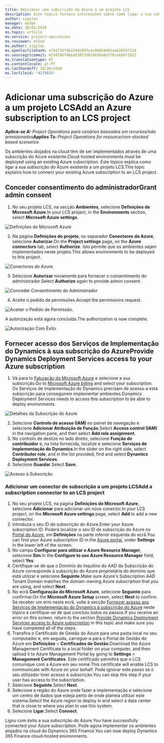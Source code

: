 ```yaml
---
title: Adicionar uma subscrição do Azure a um projeto LCS
description: Este tópico fornece informações sobre como ligar a sua subscrição do Azure a um projeto LCS.
author: sigitac
manager: Annbe
ms.date: 10/01/2020
ms.topic: article
ms.service: project-operations
ms.reviewer: kfend
ms.author: sigitac
ms.openlocfilehash: e741f35f9b229d2897cec06054d91ae620397228
ms.sourcegitcommit: 625878bf48ea530f3381843be0e778cebbbf1922
ms.translationtype: HT
ms.contentlocale: pt-PT
ms.lasthandoff: 10/30/2020
ms.locfileid: "4175815"
---
```

# <a name="add-an-azure-subscription-to-an-lcs-project"></a><span data-ttu-id="558bd-103">Adicionar uma subscrição do Azure a um projeto LCS</span><span class="sxs-lookup"><span data-stu-id="558bd-103">Add an Azure subscription to an LCS project</span></span>

<span data-ttu-id="558bd-104">_**Aplica-se A:** Project Operations para cenários baseados em recursos/não armazenados_</span><span class="sxs-lookup"><span data-stu-id="558bd-104">_**Applies To:** Project Operations for resource/non-stocked based scenarios_</span></span>

<span data-ttu-id="558bd-105">Os ambientes alojados na cloud têm de ser implementados através de uma subscrição do Azure existente.</span><span class="sxs-lookup"><span data-stu-id="558bd-105">Cloud-hosted environments must be deployed using an existing Azure subscription.</span></span> <span data-ttu-id="558bd-106">Este tópico explica como ligar a sua subscrição do Azure existente a um projeto LCS.</span><span class="sxs-lookup"><span data-stu-id="558bd-106">This topic explains how to connect your existing Azure subscription to an LCS project.</span></span> 

## <a name="grant-admin-consent"></a><span data-ttu-id="558bd-107">Conceder consentimento do administrador</span><span class="sxs-lookup"><span data-stu-id="558bd-107">Grant admin consent</span></span>

1. <span data-ttu-id="558bd-108">No seu projeto LCS, na secção **Ambientes**, selecione **Definições do Microsoft Azure**.</span><span class="sxs-lookup"><span data-stu-id="558bd-108">In your LCS project, in the **Environments** section, select **Microsoft Azure settings**.</span></span>

![Definições do Microsoft Azure](./media/1MicrosoftAzureSettings.png)

2. <span data-ttu-id="558bd-110">Na página **Definições do projeto**, no separador **Conectores do Azure**, selecione **Autorizar**.</span><span class="sxs-lookup"><span data-stu-id="558bd-110">On the **Project settings** page, on the **Azure connectors** tab, select **Authorize**.</span></span> <span data-ttu-id="558bd-111">Isto permite que os ambientes sejam implementados neste projeto.</span><span class="sxs-lookup"><span data-stu-id="558bd-111">This allows environments to be deployed to this project.</span></span>

![Conectores do Azure](./media/2AzureConnectors.png)

3. <span data-ttu-id="558bd-113">Selecione **Autorizar** novamente para fornecer o consentimento do administrador.</span><span class="sxs-lookup"><span data-stu-id="558bd-113">Select **Authorize** again to provide admin consent.</span></span>

![Conceder Consentimento do Administrador](./media/3GrantAdminConsent.png)

4. <span data-ttu-id="558bd-115">Aceite o pedido de permissões.</span><span class="sxs-lookup"><span data-stu-id="558bd-115">Accept the permissions request.</span></span>

![Aceitar o Pedido de Permissão.](./media/4AcceptPermissionRequest.png)

<span data-ttu-id="558bd-117">A autorização está agora concluída.</span><span class="sxs-lookup"><span data-stu-id="558bd-117">The authorization is now complete.</span></span> 

![Autorização Com Êxito](./media/5AuthorizationComplete.png)

## <a name="provide-dynamics-deployment-services-access-to-your-azure-subscription"></a><a name="provide"></a><span data-ttu-id="558bd-119">Fornecer acesso dos Serviços de Implementação do Dynamics à sua subscrição do Azure</span><span class="sxs-lookup"><span data-stu-id="558bd-119">Provide Dynamics Deployment Services access to your Azure subscription</span></span>

1. <span data-ttu-id="558bd-120">Vá para to [Faturação do Microsoft Azure](https://portal.azure.com/#blade/Microsoft\_Azure\_Billing/SubscriptionsBlade) e selecione a sua subscrição.</span><span class="sxs-lookup"><span data-stu-id="558bd-120">Go to [Microsoft Azure billing](https://portal.azure.com/#blade/Microsoft\_Azure\_Billing/SubscriptionsBlade) and select your subscription.</span></span> <span data-ttu-id="558bd-121">Os Serviços de Implementação do Dynamics precisam de acesso a esta subscrição para conseguirem implementar ambientes.</span><span class="sxs-lookup"><span data-stu-id="558bd-121">Dynamics Deployment Services needs to access this subscription to be able to deploy environments.</span></span>

![Detalhes da Subscrição do Azure](./media/6AzureSubscription.png)

2. <span data-ttu-id="558bd-123">Selecione **Controlo de acesso (IAM)** no painel de navegação e selecione **Adicionar Atribuição de Função**.</span><span class="sxs-lookup"><span data-stu-id="558bd-123">Select **Access control (IAM)** in the navigation pane, and then select **Add role assignment**.</span></span>
3. <span data-ttu-id="558bd-124">No controlo de deslize no lado direito, selecione **Função de contribuidor** e, na lista fornecida, localize e selecione **Serviços de Implementação do Dynamics**.</span><span class="sxs-lookup"><span data-stu-id="558bd-124">In the slider on the right side, select **Contributor role**, and in the list provided, find and select **Dynamics Deployment Services**.</span></span> 
4. <span data-ttu-id="558bd-125">Selecione **Guardar**.</span><span class="sxs-lookup"><span data-stu-id="558bd-125">Select **Save**.</span></span>

![Acesso à Subscrição](./media/7SubscriptionAccess.png)

### <a name="add-a-subscription-connector-to-an-lcs-project"></a><span data-ttu-id="558bd-127">Adicionar um conector de subscrição a um projeto LCS</span><span class="sxs-lookup"><span data-stu-id="558bd-127">Add a subscription connector to an LCS project</span></span>

1. <span data-ttu-id="558bd-128">No seu projeto LCS, na página **Definições do Microsoft Azure**, selecione **Adicionar** para adicionar um novo conector.</span><span class="sxs-lookup"><span data-stu-id="558bd-128">In your LCS project, on the **Microsoft Azure settings** page, select **Add** to add a new connector.</span></span>
2. <span data-ttu-id="558bd-129">Introduza o seu ID de subscrição do Azure.</span><span class="sxs-lookup"><span data-stu-id="558bd-129">Enter your Azure subscription ID.</span></span> <span data-ttu-id="558bd-130">Poderá localizar o seu ID de subscrição do Azure no [Portal do Azure](https://ms.portal.azure.com/), em  **Definições** na parte inferior esquerda do ecrã.</span><span class="sxs-lookup"><span data-stu-id="558bd-130">You can find your Azure subscription ID in the [Azure portal](https://ms.portal.azure.com/), under  **Settings**  in the lower left of the screen.</span></span>
3. <span data-ttu-id="558bd-131">No campo **Configurar para utilizar o Azure Resource Manager**, selecione **Sim**.</span><span class="sxs-lookup"><span data-stu-id="558bd-131">In the **Configure to use Azure Resource Manager** field, select **Yes**.</span></span>
4. <span data-ttu-id="558bd-132">Certifique-se de que o Domínio do Inquilino do AAD da Subscrição do Azure corresponde à subscrição do Azure proprietária do domínio que está utilizar e selecione **Seguinte**.</span><span class="sxs-lookup"><span data-stu-id="558bd-132">Make sure Azure's Subscription AAD Tenant Domain matches the domain-owning Azure subscription that you are using, and select **Next**.</span></span>
5. <span data-ttu-id="558bd-133">No ecrã **Configuração do Microsoft Azure**, selecione **Seguinte** para confirmar.</span><span class="sxs-lookup"><span data-stu-id="558bd-133">On the **Microsoft Azure Setup** screen, select **Next** to confirm.</span></span> <span data-ttu-id="558bd-134">Se receber um erro neste ecrã, volte à secção [Fornecer acesso aos Serviços de Implementação do Dynamics à subscrição do Azure](#provide) neste tópico e certifique-se de que concluiu todos os passos.</span><span class="sxs-lookup"><span data-stu-id="558bd-134">If you receive an error on this screen, return to the section [Provide Dynamics Deployment Services access to Azure subscription](#provide) in this topic and make sure you have completed all of the steps.</span></span>
6. <span data-ttu-id="558bd-135">Transfira o Certificado de Gestão do Azure para uma pasta local no seu computador e, em seguida, carregue-a para o Portal de Gestão do Azure em **Definições** > **Certificados de Gestão**.</span><span class="sxs-lookup"><span data-stu-id="558bd-135">Download the Azure Management Certificate to a local folder on your computer, and then upload it to Azure Management Portal by going to **Settings** > **Management Certificates**.</span></span> <span data-ttu-id="558bd-136">Este certificado permitirá que o LCS comunique com a Azure em seu nome.</span><span class="sxs-lookup"><span data-stu-id="558bd-136">This certificate will enable LCS to communicate with Azure on your behalf.</span></span> <span data-ttu-id="558bd-137">Pode ignorar este passo se o seu utilizador tiver acesso à subscrição.</span><span class="sxs-lookup"><span data-stu-id="558bd-137">You can skip this step if your user has access to the subscription.</span></span>
7. <span data-ttu-id="558bd-138">Selecione **Seguinte**.</span><span class="sxs-lookup"><span data-stu-id="558bd-138">Select  **Next**.</span></span>
8. <span data-ttu-id="558bd-139">Selecione a região do Azure onde fazer a implementação e selecione um centro de dados que esteja perto de onde planeia utilizar este sistema.</span><span class="sxs-lookup"><span data-stu-id="558bd-139">Select the Azure region to deploy in and select a data center that is close to where you plan to use this system.</span></span>
9.  <span data-ttu-id="558bd-140">Selecione **Ligar**.</span><span class="sxs-lookup"><span data-stu-id="558bd-140">Select  **Connect**.</span></span>

<span data-ttu-id="558bd-141">Ligou com êxito a sua subscrição do Azure.</span><span class="sxs-lookup"><span data-stu-id="558bd-141">You have successfully connected your Azure subscription.</span></span> <span data-ttu-id="558bd-142">Pode agora implementar os ambientes alojados na cloud do Dynamics 365 Finance.</span><span class="sxs-lookup"><span data-stu-id="558bd-142">You can now deploy Dynamics 365 Finance cloud-hosted environments.</span></span>


